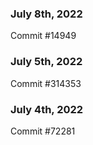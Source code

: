 ### July 8th, 2022

Commit #14949

### July 5th, 2022

Commit #314353


### July 4th, 2022

Commit #72281
